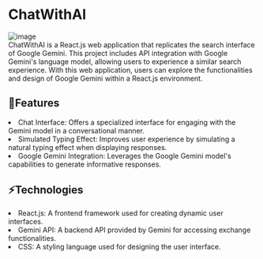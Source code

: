 # ChatWithAI

![image](https://github.com/trunX04/ChatWithAI/assets/114066865/72c5da82-b0a0-4230-b748-b3138b12c700)
</br>
ChatWithAI is a React.js web application that replicates the search interface of Google Gemini. This project includes API integration with Google Gemini's language model, allowing users to experience a similar search experience. With this web application, users can explore the functionalities and design of Google Gemini within a React.js environment.
</br>
## 🚀Features

<li>Chat Interface: Offers a specialized interface for engaging with the Gemini model in a conversational manner.</li>
<li>Simulated Typing Effect: Improves user experience by simulating a natural typing effect when displaying responses.</li>
<li>Google Gemini Integration: Leverages the Google Gemini model's capabilities to generate informative responses.</li>

## ⚡Technologies

<li>React.js: A frontend framework used for creating dynamic user interfaces.</li>
<li>Gemini API: A backend API provided by Gemini for accessing exchange functionalities.</li>
<li>CSS: A styling language used for designing the user interface.</li>
